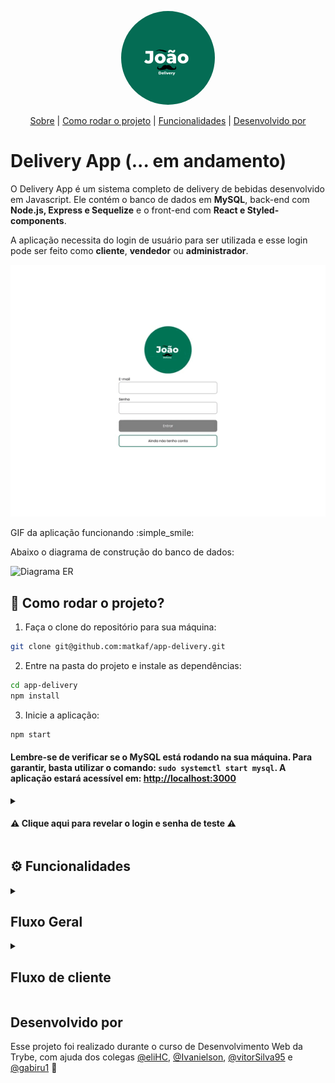 <p align="center">
  <img src="./front-end/src/logo.png" placeholder="Logotipo" width="150px" style="border-radius:75px"/>
</p>

<p align="center">
  <a href="#sobre-o-projeto">Sobre</a> | 
  <a href="#rocket-como-rodar-o-projeto">Como rodar o projeto</a> | 
  <a href="#%EF%B8%8F-funcionalidades">Funcionalidades</a> | 
  <a href="#desenvolvido-por">Desenvolvido por</a>
</p>

# Delivery App (... em andamento)

O Delivery App é um sistema completo de delivery de bebidas desenvolvido em Javascript. Ele contém o banco de dados em **MySQL**, back-end com **Node.js, Express e Sequelize** e o front-end com **React e Styled-components**.

A aplicação necessita do login de usuário para ser utilizada e esse login pode ser feito como **cliente**, **vendedor** ou **administrador**.

<p align="center">

  ![GIF da aplicação funcionando](assets/readme/delivery-app.gif)

  GIF da aplicação funcionando :simple_smile:
</p>



Abaixo o diagrama de construção do banco de dados:

![Diagrama ER](./assets/readme/eer.png)

## :rocket: Como rodar o projeto?

1. Faça o clone do repositório para sua máquina:
```bash
git clone git@github.com:matkaf/app-delivery.git
```

2. Entre na pasta do projeto e instale as dependências:
```bash
cd app-delivery
npm install
```

3. Inicie a aplicação:
```bash
npm start
```
#### Lembre-se de verificar se o MySQL está rodando na sua máquina. Para garantir, basta utilizar o comando: `sudo systemctl start mysql`. A aplicação estará acessível em: <http://localhost:3000>

<details>

<summary>
  
#### :warning: Clique aqui para revelar o login e senha de teste :warning:
</summary>

  ```
  Cliente:
    Login: teste@teste.com
    Senha: teste123
  - ou crie seu próprio usuário

  Vendedora:
    Login: fulana@deliveryapp.com
    Senha: fulana@123
  ```
</details>

## ⚙️ Funcionalidades

<details>

  <summary>

  ## Fluxo Geral
  </summary>

  ### Tela de Cadastro:
  Uma pessoa pode se registrar como cliente no site enviando:
  - [x] Um nome com mais de 12 caracteres
  - [x] Um e-mail válido
  - [x] Uma senha com mais de 6 caracteres

  ### Tela de login:
  - [x] Verifica o usuário no banco de dados
  - [x] Verifica email e senha
  - [x] Redireciona para a URL correspondente à função (customer, seller ou admin)

</details>

<details>

  <summary>

  ## Fluxo de cliente
  </summary>

  ### Na rota `customer/products` o cliente pode:
  - [x] Visualizar a lista de bebidas disponíveis
  - [x] Adicionar itens ao carrinho
  - [x] Visualizar o valor total dos itens adicionados ao carrinho

  ### Na rota `customer/checkout` o cliente pode:
  - [x] Ver o resumo dos itens no carrinho
  - [x] Ver o preço de cada item e o preço total
  - [x] Remover itens do carrinho
  - [x] Finalizar o pedido

  ### Na rota `customer/orders/` o cliente pode:
  - [x] Visualizar seus pedidos

  - [x] Ver o status de cada um deles

  ### Na rota `customer/orders/:id` o cliente pode:
  - [x] Visualizar os detalhes de determinado pedido

  - [x] Ver seu status
</details>

## Desenvolvido por

Esse projeto foi realizado durante o curso de Desenvolvimento Web da Trybe, com ajuda dos colegas [@eliHC](https://github.com/eliHC), [@Ivanielson](https://github.com/Ivanielson), [@vitorSilva95](https://github.com/vitorSilva95) e [@gabiru1](https://github.com/gabiru1) :rocket: 
